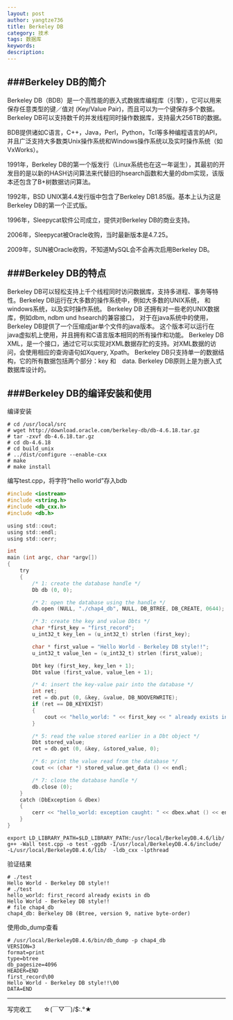 ```yaml
---
layout: post
author: yangtze736
title: Berkeley DB
category: 技术
tags: 数据库
keywords: 
description: 
---
```


###Berkeley DB的简介
--------------------

Berkeley DB（BDB）是一个高性能的嵌入式数据库编程库（引擎），它可以用来保存任意类型的键／值对 (Key/Value Pair)，而且可以为一个键保存多个数据。Berkeley DB可以支持数千的并发线程同时操作数据库，支持最大256TB的数据。

BDB提供诸如C语言，C++，Java，Perl，Python，Tcl等多种编程语言的API，并且广泛支持大多数类Unix操作系统和Windows操作系统以及实时操作系统（如 VxWorks）。

1991年，Berkeley DB的第一个版发行（Linux系统也在这一年诞生），其最初的开发目的是以新的HASH访问算法来代替旧的hsearch函数和大量的dbm实现，该版本还包含了B+树数据访问算法。

1992年，BSD UNIX第4.4发行版中包含了Berkeley DB1.85版。基本上认为这是Berkeley DB的第一个正式版。

1996年，Sleepycat软件公司成立，提供对Berkeley DB的商业支持。

2006年，Sleepycat被Oracle收购，当时最新版本是4.7.25。

2009年，SUN被Oracle收购，不知道MySQL会不会再次启用Berkeley DB。


###Berkeley DB的特点
--------------------

Berkeley DB可以轻松支持上千个线程同时访问数据库，支持多进程、事务等特性。Berkeley DB运行在大多数的操作系统中，例如大多数的UNIX系统， 和windows系统，以及实时操作系统。
Berkeley DB 还拥有对一些老的UNIX数据库，例如dbm, ndbm und hsearch的兼容接口，
对于在java系统中的使用，Berkeley DB提供了一个压缩成jar单个文件的java版本。 这个版本可以运行在java虚拟机上使用，并且拥有和C语言版本相同的所有操作和功能。
Berkeley DB XML，是一个接口，通过它可以实现对XML数据存贮的支持。对XML数据的访问，会使用相应的查询语句如Xquery, Xpath。
Berkeley DB只支持单一的数据结构，它的所有数据包括两个部分：key 和　data.
Berkeley DB原则上是为嵌入式数据库设计的。
 
<!-- more -->

###Berkeley DB的编译安装和使用
------------------------------

编译安装

```
# cd /usr/local/src
# wget http://download.oracle.com/berkeley-db/db-4.6.18.tar.gz
# tar -zxvf db-4.6.18.tar.gz
# cd db-4.6.18
# cd build_unix
# ../dist/configure --enable-cxx
# make
# make install
```

编写test.cpp，将字符“hello world”存入bdb

```c 
#include <iostream>
#include <string.h>
#include <db_cxx.h>
#include <db.h>

using std::cout;
using std::endl;
using std::cerr;

int
main (int argc, char *argv[])
{
	try
	{
		/* 1: create the database handle */
		Db db (0, 0);

		/* 2: open the database using the handle */
		db.open (NULL, "./chap4_db", NULL, DB_BTREE, DB_CREATE, 0644);

		/* 3: create the key and value Dbts */
		char *first_key = "first_record";
		u_int32_t key_len = (u_int32_t) strlen (first_key);

		char * first_value = "Hello World - Berkeley DB style!!";
		u_int32_t value_len = (u_int32_t) strlen (first_value);

		Dbt key (first_key, key_len + 1);
		Dbt value (first_value, value_len + 1);

		/* 4: insert the key-value pair into the database */
		int ret;
		ret = db.put (0, &key, &value, DB_NOOVERWRITE);
		if (ret == DB_KEYEXIST)
		{
			cout << "hello_world: " << first_key << " already exists in db" <<endl;
		}

		/* 5: read the value stored earlier in a Dbt object */
		Dbt stored_value;
		ret = db.get (0, &key, &stored_value, 0);

		/* 6: print the value read from the database */
		cout << (char *) stored_value.get_data () << endl;

		/* 7: close the database handle */
		db.close (0);
	}
	catch (DbException & dbex)
	{
		cerr << "hello_world: exception caught: " << dbex.what () << endl;
	}
}
```

```
export LD_LIBRARY_PATH=$LD_LIBRARY_PATH:/usr/local/BerkeleyDB.4.6/lib/
g++ -Wall test.cpp -o test -ggdb -I/usr/local/BerkeleyDB.4.6/include/ -L/usr/local/BerkeleyDB.4.6/lib/  -ldb_cxx -lpthread
```

验证结果

```
# ./test
Hello World - Berkeley DB style!!
# ./test
hello_world: first_record already exists in db
Hello World - Berkeley DB style!!
# file chap4_db 
chap4_db: Berkeley DB (Btree, version 9, native byte-order)
```

使用db_dump查看

```
# /usr/local/BerkeleyDB.4.6/bin/db_dump -p chap4_db
VERSION=3
format=print
type=btree
db_pagesize=4096
HEADER=END
first_record\00
Hello World - Berkeley DB style!!\00
DATA=END
```

-----------------------------------------------------
   写完收工　　☆(￣▽￣)/$:.°★

